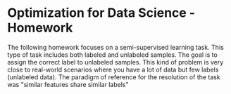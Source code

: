 # Optimization for Data Science - Homework
The following homework focuses on a semi-supervised learning task. This type of task includes both labeled and
unlabeled samples. The goal is to assign the correct label to unlabeled samples. This kind of problem is very
close to real-world scenarios where you have a lot of data but few labels (unlabeled data). The paradigm of
reference for the resolution of the task was "similar features share similar labels"
